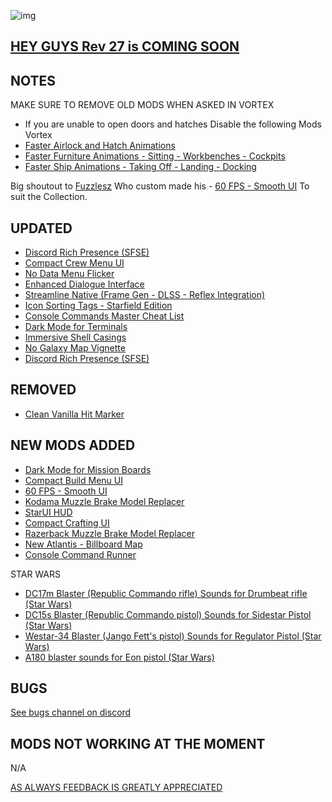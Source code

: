 ![img](https://s11.gifyu.com/images/SgCoI.png)

## [HEY GUYS Rev 27 is COMING SOON](https://)

## NOTES

MAKE SURE TO REMOVE OLD MODS WHEN ASKED IN VORTEX

- If you are unable to open doors and hatches Disable the following Mods Vortex
- [Faster Airlock and Hatch Animations](https://www.nexusmods.com/starfield/mods/2489?tab=description)
- [Faster Furniture Animations - Sitting - Workbenches - Cockpits](https://www.nexusmods.com/starfield/mods/2645)
- [Faster Ship Animations - Taking Off - Landing - Docking](https://www.nexusmods.com/starfield/mods/2815)


Big shoutout to [Fuzzlesz](https://www.nexusmods.com/starfield/users/16623) Who custom made his - [60 FPS - Smooth UI](https://www.nexusmods.com/starfield/mods/350?tab=description) To suit the Collection.


## UPDATED

- [Discord Rich Presence (SFSE)](https://www.nexusmods.com/starfield/mods/2545?tab=description)
- [Compact Crew Menu UI](https://www.nexusmods.com/starfield/mods/3014?tab=description)
- [No Data Menu Flicker](https://www.nexusmods.com/starfield/mods/1425?tab=description)
- [Enhanced Dialogue Interface](https://www.nexusmods.com/starfield/mods/871)
- [Streamline Native (Frame Gen - DLSS - Reflex Integration)](https://www.nexusmods.com/starfield/mods/2751)
- [Icon Sorting Tags - Starfield Edition](https://www.nexusmods.com/starfield/mods/312?tab=description)
- [Console Commands Master Cheat List](https://www.nexusmods.com/starfield/mods/607)
- [Dark Mode for Terminals](https://www.nexusmods.com/starfield/mods/861)
- [Immersive Shell Casings](https://www.nexusmods.com/starfield/mods/914)
- [No Galaxy Map Vignette](https://www.nexusmods.com/starfield/mods/1268)
- [Discord Rich Presence (SFSE)](https://www.nexusmods.com/starfield/mods/2545)

## REMOVED

- [Clean Vanilla Hit Marker](https://www.nexusmods.com/starfield/mods/1689)

## NEW MODS ADDED

- [Dark Mode for Mission Boards](https://www.nexusmods.com/starfield/mods/3162?tab=description)
- [Compact Build Menu UI](https://www.nexusmods.com/starfield/mods/3063?tab=description)
- [60 FPS - Smooth UI](https://www.nexusmods.com/starfield/mods/350?tab=description)
- [Kodama Muzzle Brake Model Replacer](https://www.nexusmods.com/starfield/mods/3279?tab=description)
- [StarUI HUD](https://www.nexusmods.com/starfield/mods/3444?tab=description)
- [Compact Crafting UI](https://www.nexusmods.com/starfield/mods/3274?tab=description)
- [Razerback Muzzle Brake Model Replacer](https://www.nexusmods.com/starfield/mods/3408?tab=description)
- [New Atlantis - Billboard Map](https://www.nexusmods.com/starfield/mods/2358?tab=description)
- [Console Command Runner](https://www.nexusmods.com/starfield/mods/2740?tab=description)

STAR WARS

- [DC17m Blaster (Republic Commando rifle) Sounds for Drumbeat rifle (Star Wars)](https://www.nexusmods.com/starfield/mods/3217?tab=description)
- [DC15s Blaster (Republic Commando pistol) Sounds for Sidestar Pistol (Star Wars)](https://www.nexusmods.com/starfield/mods/3107?tab=description)
- [Westar-34 Blaster (Jango Fett's pistol) Sounds for Regulator Pistol (Star Wars)](https://www.nexusmods.com/starfield/mods/3455?tab=description)
- [A180 blaster sounds for Eon pistol (Star Wars)](https://www.nexusmods.com/starfield/mods/2932?tab=description)

## BUGS

[See bugs channel on discord](https://discord.gg/xZNztPjA2u)

## MODS NOT WORKING AT THE MOMENT

N/A

[AS ALWAYS FEEDBACK IS GREATLY APPRECIATED](https://)
